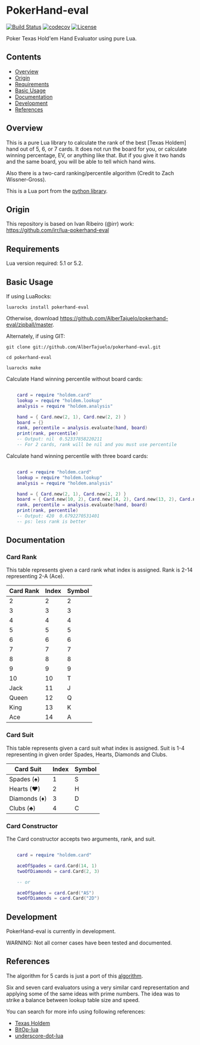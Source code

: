 # PokerHand-eval

[![Build Status](https://travis-ci.org/AlberTajuelo/pokerhand-eval.svg)](https://travis-ci.org/AlberTajuelo/pokerhand-eval)
[![codecov](https://codecov.io/gh/AlberTajuelo/pokerhand-eval/branch/master/graph/badge.svg)](https://codecov.io/gh/AlberTajuelo/pokerhand-eval)
[![License](https://img.shields.io/badge/License-MIT-brightgreen.svg)](LICENSE)

Poker Texas Hold'em Hand Evaluator using pure Lua.

## Contents

* [Overview](#overview)
* [Origin](#origin)
* [Requirements](#requirements)
* [Basic Usage](#basic-usage)
* [Documentation](#documentation)
* [Development](#development)
* [References](#references)

## Overview

This is a pure Lua library to calculate the rank of the best [Texas Holdem] hand out of 5, 6, or 7 cards. It does not run the board for you, or calculate winning percentage, EV, or anything like that. But if you give it two hands and the same board, you will be able to tell which hand wins.

Also there is a two-card ranking/percentile algorithm (Credit to Zach Wissner-Gross).

This is a Lua port from the [python library](https://github.com/aliang/pokerhand-eval).

## Origin

This repository is based on Ivan Ribeiro (@irr) work: https://github.com/irr/lua-pokerhand-eval

## Requirements

Lua version required: 5.1 or 5.2.

## Basic Usage

If using LuaRocks:
```
luarocks install pokerhand-eval
```

Otherwise, download <https://github.com/AlberTajuelo/pokerhand-eval/zipball/master>.

Alternately, if using GIT:

```
git clone git://github.com/AlberTajuelo/pokerhand-eval.git

cd pokerhand-eval 

luarocks make
```

Calculate Hand winning percentile without board cards:

```lua

    card = require "holdem.card"
    lookup = require "holdem.lookup"
    analysis = require "holdem.analysis"

    hand = { Card.new(2, 1), Card.new(2, 2) }
    board = {}
    rank, percentile = analysis.evaluate(hand, board)
    print(rank, percentile)
    -- Output: nil	0.52337858220211
    -- For 2 cards, rank will be nil and you must use percentile

```

Calculate hand winning percentile with three board cards:

```lua

    card = require "holdem.card"
    lookup = require "holdem.lookup"
    analysis = require "holdem.analysis"

    hand = { Card.new(2, 1), Card.new(2, 2) }
    board = { Card.new(10, 2), Card.new(14, 2), Card.new(13, 2), Card.new(7, 2) }
    rank, percentile = analysis.evaluate(hand, board)
    print(rank, percentile)
    -- Output: 420  0.6792270531401
    -- ps: less rank is better

```

## Documentation

### Card Rank

This table represents given a card rank what index is assigned. Rank is 2-14 representing 2-A (Ace).

| Card Rank | Index | Symbol |
|-----------|-------|--------|
| 2         | 2     | 2      |
| 3         | 3     | 3      |
| 4         | 4     | 4      |
| 5         | 5     | 5      |
| 6         | 6     | 6      |
| 7         | 7     | 7      |
| 8         | 8     | 8      |
| 9         | 9     | 9      |
| 10        | 10    | T      |
| Jack      | 11    | J      |
| Queen     | 12    | Q      |
| King      | 13    | K      |
| Ace       | 14    | A      |

### Card Suit

This table represents given a card suit what index is assigned. Suit is 1-4 representing in given order Spades, Hearts, Diamonds and Clubs.

| Card Suit    | Index | Symbol |
|--------------|-------|--------|
| Spades (♠)   | 1     | S      |
| Hearts (♥)   | 2     | H      |
| Diamonds (♦) | 3     | D      |
| Clubs (♣)    | 4     | C      |

### Card Constructor

The Card constructor accepts two arguments, rank, and suit.

```lua

    card = require "holdem.card"

    aceOfSpades = card.Card(14, 1)
    twoOfDiamonds = card.Card(2, 3)

    -- or

    aceOfSpades = card.Card("AS")
    twoOfDiamonds = card.Card("2D")

```

## Development

PokerHand-eval is currently in development.

WARNING: Not all corner cases have been tested and documented.

## References

The algorithm for 5 cards is just a port of this [algorithm](http://www.suffecool.net/poker/evaluator.html).

Six and seven card evaluators using a very similar card representation and applying some of the same ideas with prime numbers. The idea was to strike a balance between lookup table size and speed.

You can search for more info using following references:

* [Texas Holdem](http://en.wikipedia.org/wiki/Texas_hold_%27em)
* [BitOp-lua](https://github.com/AlberTajuelo/bitop-lua)
* [underscore-dot-lua](https://github.com/AlberTajuelo/underscore-dot-lua)
